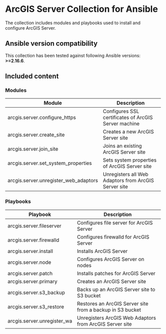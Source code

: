 # ArcGIS Server Collection for Ansible

The collection includes modules and playbooks used to install and configure ArcGIS Server.

## Ansible version compatibility

This collection has been tested against following Ansible versions: **>=2.16.6**.

## Included content

### Modules

| Module | Description |
| --- | --- |
| arcgis.server.configure_https | Configures SSL certificates of ArcGIS Server machine |
| arcgis.server.create_site | Creates a new ArcGIS Server site |
| arcgis.server.join_site | Joins an existing ArcGIS Server site |
| arcgis.server.set_system_properties | Sets system properties of ArcGIS Server site |
| arcgis.server.unregister_web_adaptors | Unregisters all Web Adaptors from ArcGIS Server site |

### Playbooks

| Playbook | Description |
| --- | --- |
| arcgis.server.fileserver | Configures file server for ArcGIS Server |
| arcgis.server.firewalld | Configures firewalld for ArcGIS Server |
| arcgis.server.install | Installs ArcGIS Server |
| arcgis.server.node | Configures ArcGIS Server on nodes |
| arcgis.server.patch | Installs patches for ArcGIS Server |
| arcgis.server.primary | Creates an ArcGIS Server site |
| arcgis.server.s3_backup | Backs up an ArcGIS Server site to S3 bucket |
| arcgis.server.s3_restore | Restores an ArcGIS Server site from a backup in S3 bucket |
| arcgis.server.unregister_wa | Unregisters ArcGIS Web Adaptors from ArcGIS Server site |
